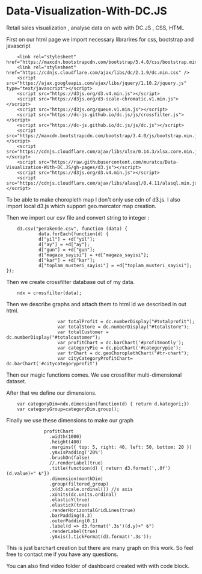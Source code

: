 # Data-Visualization-With-DC.JS
Retail sales visualization , analyse data  on web with DC.JS , CSS, HTML

First on our html page we import necessary librarires for css, bootstrap and javascript

        <link rel="stylesheet" href="https://maxcdn.bootstrapcdn.com/bootstrap/3.4.0/css/bootstrap.min.css">
        <link rel="stylesheet" href="https://cdnjs.cloudflare.com/ajax/libs/dc/2.1.9/dc.min.css" />
        <script src="https://ajax.googleapis.com/ajax/libs/jquery/1.10.2/jquery.js" type="text/javascript"></script>
        <script src="https://d3js.org/d3.v4.min.js"></script>
        <script src="https://d3js.org/d3-scale-chromatic.v1.min.js"></script>
        <script src="https://d3js.org/queue.v1.min.js"></script>
        <script src="https://dc-js.github.io/dc.js/js/crossfilter.js"></script>
        <script src="https://dc-js.github.io/dc.js/js/dc.js"></script>
        <script src="https://maxcdn.bootstrapcdn.com/bootstrap/3.4.0/js/bootstrap.min.js"></script>
        <script src="https://cdnjs.cloudflare.com/ajax/libs/xlsx/0.14.3/xlsx.core.min.js"></script>
        <script src="https://raw.githubusercontent.com/muratcu/Data-Visualization-With-DC.JS/gh-pages/d3.js"></script>
        <script src="https://d3js.org/d3.v4.min.js"></script>
        <script src="https://cdnjs.cloudflare.com/ajax/libs/alasql/0.4.11/alasql.min.js"></script>

To be able to make choropleth map I don't only use cdn of d3.js. I also import local d3.js which support geo.mercator map creation.

Then we import our csv file and convert string to integer :

        d3.csv("perakende.csv", function (data) {
                data.forEach(function(d) {
                d["yil"] = +d["yil"];
                d["ay"] = +d["ay"];
                d["gun"] = +d["gun"];
                d["magaza_sayisi"] = +d["magaza_sayisi"];
                d["kar"] = +d["kar"];
                d["toplam_musteri_sayisi"] = +d["toplam_musteri_sayisi"];
    });

Then we create crossfilter database out of my data.

        ndx = crossfilter(data);
 
Then we describe graphs and attach them to html id we described in out html.

                       var totalProfit = dc.numberDisplay("#totalprofit");	
                       var totalStore = dc.numberDisplay("#totalstore");
                       var totalCustomer = dc.numberDisplay("#totalcustomer");	
                       var profitChart = dc.barChart('#profitmontly');
                       var categoryPie = dc.pieChart('#categorypie');
                       var trChart = dc.geoChoroplethChart("#tr-chart"); 
                       var cityCategoryProfitChart= dc.barChart('#citycategoryprofit')


Then our magic functions comes. We use crossfilter multi-dimensional dataset.

After that we define our dimensions. 

        var categoryDim=ndx.dimension(function(d) { return d.kategori;})
        var categoryGroup=categoryDim.group();

Finally we use these dimensions to make our graph

                  profitChart
                    .width(1000)
                    .height(400)
                    .margins({ top: 5, right: 40, left: 50, bottom: 20 })
                    .yAxisPadding('20%')  
                    .brushOn(false)                      
                    //.renderLabel(true)                 
                    .title(function(d) { return d3.format(',.0f')(d.value)+" ₺"})                    
                    .dimension(monthDim)                    
                    .group(filtered_group)                                                   
                    .x(d3.scale.ordinal()) //x axis
                    .xUnits(dc.units.ordinal)
                    .elasticY(true)
                    .elasticX(true)
                    .renderHorizontalGridLines(true)
                    .barPadding(0.3)                       
                    .outerPadding(0.1)
                    .label(d => d3.format('.3s')(d.y)+" ₺")                                                                                             
                    .renderLabel(true) 
                    .yAxis().tickFormat(d3.format('.3s'));
                    
  

This is just barchart creation but there are many graph on this work. So feel free to contact me if you have any questions.  

You can also find video folder of dashboard created with with code block. 
